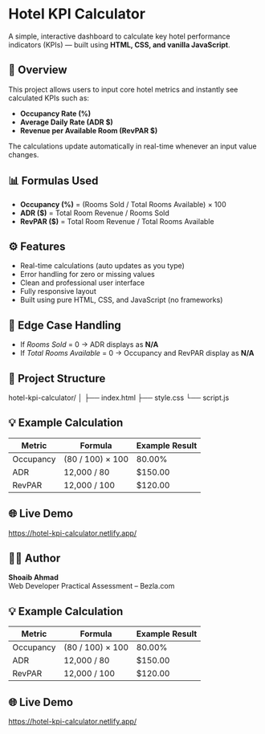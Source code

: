 # Hotel KPI Calculator

A simple, interactive dashboard to calculate key hotel performance indicators (KPIs) — built using **HTML, CSS, and vanilla JavaScript**.

## 🚀 Overview
This project allows users to input core hotel metrics and instantly see calculated KPIs such as:
- **Occupancy Rate (%)**
- **Average Daily Rate (ADR $)**
- **Revenue per Available Room (RevPAR $)**

The calculations update automatically in real-time whenever an input value changes.

## 📊 Formulas Used
- **Occupancy (%)** = (Rooms Sold / Total Rooms Available) × 100  
- **ADR ($)** = Total Room Revenue / Rooms Sold  
- **RevPAR ($)** = Total Room Revenue / Total Rooms Available

## ⚙️ Features
- Real-time calculations (auto updates as you type)
- Error handling for zero or missing values
- Clean and professional user interface
- Fully responsive layout
- Built using pure HTML, CSS, and JavaScript (no frameworks)

## 🧠 Edge Case Handling
- If *Rooms Sold* = 0 → ADR displays as **N/A**  
- If *Total Rooms Available* = 0 → Occupancy and RevPAR display as **N/A**

## 📂 Project Structure
hotel-kpi-calculator/
│
├── index.html
├── style.css
└── script.js


## 💡 Example Calculation
| Metric | Formula | Example Result |
|---------|----------|----------------|
| Occupancy | (80 / 100) × 100 | 80.00% |
| ADR | 12,000 / 80 | $150.00 |
| RevPAR | 12,000 / 100 | $120.00 |

## 🌐 Live Demo
https://hotel-kpi-calculator.netlify.app/

## 🧑‍💻 Author
**Shoaib Ahmad**  
Web Developer Practical Assessment – Bezla.com  

## 💡 Example Calculation
| Metric | Formula | Example Result |
|---------|----------|----------------|
| Occupancy | (80 / 100) × 100 | 80.00% |
| ADR | 12,000 / 80 | $150.00 |
| RevPAR | 12,000 / 100 | $120.00 |

## 🌐 Live Demo
https://hotel-kpi-calculator.netlify.app/


